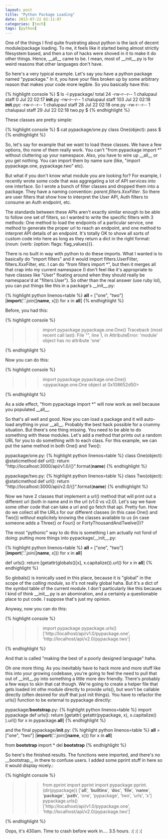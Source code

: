 ```yaml
---
layout: post
title: "Python Package Loading"
date: 2013-07-22 02:11:07
categories: [tech]
tags: [python]
---
```


One of the things I find quite frustrating about python is the lack of decent module/package loading. To me, it feels like it started being almost strictly filesystem based, and then a ton of hacks were shoved in it to make it do other things. Hence, \_\_all\_\_ came to be. I mean, most of \_\_init\_\_.py is for weird reasons that other languages don't have.

So here's a very typical example. Let's say you have a python package named "pypackage." In it, you have your files broken up by some arbitrary reason that makes your code more legible. So you basically have this:

{% highlight console %}
$ ls -l pypackage/
total 24
-rw-r--r--  1 chalupaul  staff    0 Jul 22 02:17 __init__.py
-rw-r--r--  1 chalupaul  staff  103 Jul 22 02:18 __init__.pyc
-rw-r--r--  1 chalupaul  staff   28 Jul 22 02:18 one.py
-rw-r--r--  1 chalupaul  staff   29 Jul 22 02:18 two.py
$
{% endhighlight %}

These classes are pretty simple:

{% highlight console %}
$ cat pypackage/one.py
class One(object):
    pass
$
{% endhighlight %}

So, let's say for example that we want to load these classes. We have a few options, tho none of them really work. You can't "from pypackage import \*" without cluttering up your namespace. Also, you have to wire up \_\_all\_\_ or you get nothing. You can import them by name sure (like, "import pypackage.one, pypackage.two" etc). 

But what if you don't know what module you are looking for? For example, I recently wrote some code that was aggregating a lot of API services into one interface. So I wrote a bunch of filter classes and dropped them into a package. They have a naming convention: _parent.filters.XxxFilter_. So there are user filters that show how to interpret the User API, Auth filters to consume an Auth endpoint, etc. 

The standards between these APIs aren't exactly similar enough to be able to follow one set of filters, so I wanted to write the specific filters with 3 methods: One method to load the endpoints of a particular service, one method to generate the proper url to reach an endpoint, and one method to interpret API details of an endpoint. It's totally OK to shove all sorts of custom code into here as long as they return a dict in the right format: {noun: {verb: {option: flags: flag_values}}}.

There is no built in way with python to do these imports. What I wanted is to basically do "import filters" and it would import filters.UserFilter, filters.XxxFilter, etc. I can do "from filters import \*", but then it merges all that crap into my current namespace (I don't feel like it's appropriate to have classes like "User" floating around when they should really be namespace'd at "filters.User"). So other than the real answer (use ruby lol), you can put things like this in a package's \_\_init\_\_.py:

{% highlight python linenos=table %}
__all__ = ["one", "two"]
[__import__('.'.join([__name__, x])) for x in __all__]
{% endhighlight %}

Before, you had this:

{% highlight console %}
>>> import pypackage
>>> pypackage.one.One()
Traceback (most recent call last):
  File "<stdin>", line 1, in <module>
AttributeError: 'module' object has no attribute 'one'
>>>
{% endhighlight %}

Now you can do this:

{% highlight console %}
>>> import pypackage
>>> pypackage.one.One()
<pypackage.one.One object at 0x108652d50>
>>>
{% endhighlight %}

As a side effect, "from pypackage import \*" will now work as well because you populated \_\_all\_\_.

So that's all well and good. Now you can load a package and it will auto-load anything in your \_\_all\_\_. Probably the best hack possible for a crummy situation. But there's one thing missing. You need to be able to do something with these modules. Let's add a method that prints out a random URL for you to do something with to each class. For this example, we can put the same method in both One() and Two():

pypackage/one.py:
{% highlight python linenos=table %}
class One(object):
    @staticmethod
    def url():
        return "http://localhost:3000/api/v1.0/{}".format(__name__)
{% endhighlight %}

pypackage/two.py:
{% highlight python linenos=table %}
class Two(object):
    @staticmethod
    def url():
        return "http://localhost:3000/api/v2.0/{}".format(__name__)
{% endhighlight %}

Now we have 2 classes that implement a url() method that will print out a different url (both in name and in the url (v1.0 vs v2.0). Let's say we have some other code that can take a url and go fetch that api. Pretty fun. How do we collect all the URLs for our different classes (in this case One() and Two()) _without_ explicitely knowing the classes available to us (in case someone adds a Three() or Four() or FortyThousandAndTwelve())?

The most "pythonic" way to do this is something I am actually not fond of doing: putting more things into pypackage/\_\_init\_\_.py:

{% highlight python linenos=table %}
__all__ = ["one", "two"]
[__import__('.'.join([__name__, x])) for x in __all__]

def urls():
    return [getattr(globals()[x], x.capitalize()).url()
            for x in __all__]
{% endhighlight %}

So globals() is ironically used in this place, because it is "global" in the scope of the _calling module_, so it's not really global haha. But it's a dict of the symbol table of the current module. I don't particularly like this becaues I kind of think \_\_init\_\_.py is an abomination, and a certainly a questionable place to put code. I suppose that's just my opinion.

Anyway, now you can do this:

{% highlight console %}
>>> import pypackage
>>> pypackage.urls()
['http://localhost/api/v1.0/pypackage.one', 'http://localhost/api/v2.0/pypackage.two']
>>>
{% endhighlight %}

And that is called "making the best of a poorly designed language" haha.

Oh one more thing. As you inevitably have to hack more and more stuff like this into your growing codebase, you're going to feel the need to pull that out of \_\_init\_\_.py into something a little more dev friendly. There's probably a few ways to skin that cat though. We're going to create a helper file that gets loaded int othe module directly to provide urls(), but won't be callable directly (often desired for stuff that just init things). You have to refactor the urls() function to be external to pypackage directly:

pypackage/__bootstrap__.py:
{% highlight python linenos=table %}
import pypackage
def urls():
    return [getattr(
                getattr(pypackage, x),
                x.capitalize()
            ).url()
            for x in pypackage.__all__]
{% endhighlight %}

and the final pypackage/__init__.py:
{% highlight python linenos=table %}
__all__ = ["one", "two"]
[__import__('.'.join([__name__, x])) for x in __all__]

from __bootstrap__ import *
del __bootstrap__
{% endhighlight %}

So here's the finished results. The functions were imported, and there's no \_\_bootstrap\_\_ in there to confuse users. I added some pprint stuff in here so it would display nicely.:

{% highlight console %}
>>> from pprint import pprint
>>> import pypackage
>>> pprint.(dir(pypackage))
['__all__',
 '__builtins__',
 '__doc__',
 '__file__',
 '__name__',
 '__package__',
 '__path__',
 'one',
 'pypackage',
 'two',
 'urls',
 'x']
>>> pypackage.urls()
['http://localhost/api/v1.0/pypackage.one', 'http://localhost/api/v2.0/pypackage.two']
>>>
{% endhighlight %}

Oops, it's 430am. Time to crash before work in.... 3.5 hours. :( :( :(